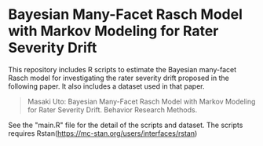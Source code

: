 # Bayesian Many-Facet Rasch Model with Markov Modeling for Rater Severity Drift

This repository includes R scripts to estimate the Bayesian many-facet Rasch model for investigating the rater severity drift proposed in the following paper. It also includes a dataset used in that paper.

> Masaki Uto: Bayesian Many-Facet Rasch Model with Markov Modeling for Rater Severity Drift. Behavior Research Methods.

See the "main.R" file for the detail of the scripts and dataset. The scripts requires Rstan(https://mc-stan.org/users/interfaces/rstan)
